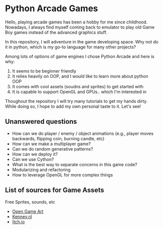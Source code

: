 # Python Arcade Games

Hello, playing arcade games has been a hobby for me since childhood. Nowadays, I always find myself coming back to emulator to play old Game Boy games instead of the advanced graphics stuff.

In this repository, I will adventure in the game developing space. Why not do it in python, which is my go-to language for many other projects?

Among lots of options of game engines I chose Python Arcade and here is why:
1. It seems to be beginner friendly
2. It relies heavily on OOP, and I would like to learn more about python OOP
3. It comes with cool assets (soudns and sprites) to get started with
4. It is capable to support OpenGL and GPUs.. which I'm interested in

Thoughout the repository I will try many tutorials to get my hands dirty. While doing so, I hope to add my own personal taste to it. Let's see!

## Unanswered questions
- How can we do player / enemy / object animations (e.g., player moves backwards, flipping coin, burning candle, etc)
- How can we make a multiplayer game?
- Can we do random generative patterns?
- How can we deploy it?
- Can we use Cython?
- What is the best way to separate concerns in this game code?
- Modularizing and refactoring
- How to leverage OpenGL for more complex things

## List of sources for Game Assets

Free Sprites, sounds, etc

- [Open Game Art](https://opengameart.org/)
- [Kenney.nl](https://kenney.nl/)
- [Itch.io](https://itch.io)

